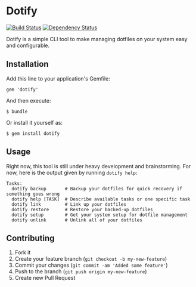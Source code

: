 # Dotify

[![Build Status](https://secure.travis-ci.org/mattdbridges/dotify.png)](http://travis-ci.org/mattdbridges/dotify) [![Dependency Status](https://gemnasium.com/mattdbridges/dotify.png)](https://gemnasium.com/mattdbridges/dotify)

Dotify is a simple CLI tool to make managing dotfiles on your system easy and configurable.

## Installation

Add this line to your application's Gemfile:

    gem 'dotify'

And then execute:

    $ bundle

Or install it yourself as:

    $ gem install dotify

## Usage

Right now, this tool is still under heavy development and brainstorming. For now, here is the output given by running `dotify help`:

    Tasks:
      dotify backup       # Backup your dotfiles for quick recovery if something goes wrong
      dotify help [TASK]  # Describe available tasks or one specific task
      dotify link         # Link up your dotfiles
      dotify restore      # Restore your backed-up dotfiles
      dotify setup        # Get your system setup for dotfile management
      dotify unlink       # Unlink all of your dotfiles

## Contributing

1. Fork it
2. Create your feature branch (`git checkout -b my-new-feature`)
3. Commit your changes (`git commit -am 'Added some feature'`)
4. Push to the branch (`git push origin my-new-feature`)
5. Create new Pull Request
